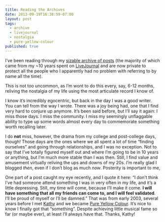 ```yaml
---
title: Reading the Archives
date: 2013-09-19T16:38:59-07:00
layout: post
tags:
  - archive
  - livejournal
  - nostalgia
  - pure-yellow-colour
published: true
---
```

I&#8217;ve been reading through my [sizable archive of posts](https://blog.nebyoolae.com) (the majority of which came from my ~10 years spent on [LiveJournal](http://livejournal.com) and are now private to protect all the people who I apparently had no problem with referring to by name all the time).

This is not too uncommon, as I&#8217;m wont to do this every, say, 6-12 months, reliving the nostalgia of my life using the most articulate record I know of.

<!--more-->

I know it&#8217;s incredibly egocentric, but back in the day I was a good writer. You can tell from the way I wrote. There was a joy being had, one that I find very hard to conjure up anymore. It&#8217;s been said before, but I&#8217;ll say it again: I miss those days. I miss the community. I miss my seemingly unflaggable ability to type up some words almost every day to commemorate something worth recalling later.

I do **not** miss, however, the drama from my college and post-college days, though! Those days are the ones where we all spent a lot of time &#8220;finding ourselves&#8221; and going through relationships, and I was no exception. Not to say that I&#8217;ve totally figured myself out and where I&#8217;m going to be in 10 years or anything, but I&#8217;m much more stable than I was then. Still, I find value and amusement virtually reliving the ups and downs of my 20s. I&#8217;m really glad I blogged _then_, even if I don&#8217;t blog as much _now_. Posterity is important to me,

One part of a post caught my eye recently, and I quote it here: &#8220;I don’t think I’ve had someone attend something I was in very often in my life, and it’s a little depressing. Still, my time will come, because I’ll make it come. **I will have something that all my friends can come to, and I will feel validated**. I’ll be proud of myself or I’ll be damned.&#8221; That was from early 2003, several years before I met [Kathy](http://faintidea.net) and we became [Pure Yellow Colour](http://pyc.nebyoolae.com). It&#8217;s nice to know I finally got that &#8220;something&#8221;. Despite achieving little musical fame so far (or maybe ever), at least I&#8217;ll always have that. Thanks, Kathy!
